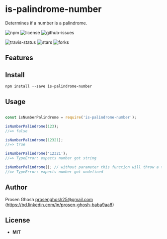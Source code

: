 # is-palindrome-number
Determines if a number is a palindrome.

![npm](https://img.shields.io/npm/v/is-palindrome-number.svg) ![license](https://img.shields.io/npm/l/is-palindrome-number.svg) ![github-issues](https://img.shields.io/github/issues/Prosen-Ghosh/is-palindrome-number.svg)  


![travis-status](https://img.shields.io/travis/Prosen-Ghosh/is-palindrome-number.svg)
![stars](https://img.shields.io/github/stars/Prosen-Ghosh/is-palindrome-number.svg)
![forks](https://img.shields.io/github/forks/Prosen-Ghosh/is-palindrome-number.svg)

## Features


## Install

`npm install --save is-palindrome-number`


## Usage

```js

const isNumberPalindrome = require('is-palindrome-number');

isNumberPalindrome(123);
//=> false

isNumberPalindrome(12321);
//=> true

isNumberPalindrome('12321');
//=> TypeError: expects number got string

isNumberPalindrome(); // without parameter this function will throw a type error
//=> TypeError: expects number got undefined

```

## Author

Prosen Ghosh <prosenghosh25@gmail.com> (https://bd.linkedin.com/in/prosen-ghosh-baba9aa8)

## License

 - **MIT**
